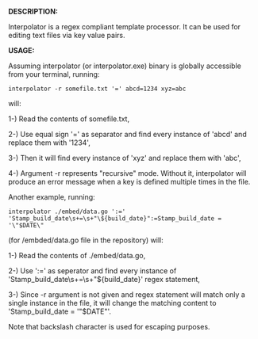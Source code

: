 **DESCRIPTION:**

Interpolator is a regex compliant template processor. It can be used for editing text files via key value pairs.

**USAGE:**

Assuming interpolator (or interpolator.exe) binary is globally accessible from your terminal, running:

```
interpolator -r somefile.txt '=' abcd=1234 xyz=abc
```

will:

1-) Read the contents of somefile.txt,

2-) Use equal sign '=' as separator and find every instance of 'abcd' and replace them with '1234',

3-) Then it will find every instance of 'xyz' and replace them with 'abc',

4-) Argument -r represents "recursive" mode. Without it, interpolator will produce an error message when a key is defined multiple times in the file.

Another example, running:

```
interpolator ./embed/data.go ':=' 'Stamp_build_date\s+=\s+"\${build_date}":=Stamp_build_date = '\"$DATE\"
```

(for /embded/data.go file in the repository) will:

1-) Read the contents of ./embed/data.go,

2-) Use ':=' as seperator and find every instance of 'Stamp_build_date\s+=\s+"\${build_date}' regex statement,

3-) Since -r argument is not given and regex statement will match only a single instance in the file, it will change the matching content to 'Stamp_build_date = '\"$DATE\"'.

Note that backslash character is used for escaping purposes.
